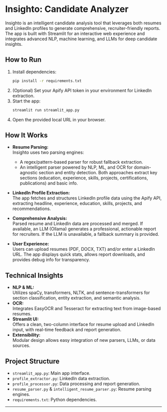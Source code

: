 # Insighto: Candidate Analyzer

Insighto is an intelligent candidate analysis tool that leverages both resumes and LinkedIn profiles to generate comprehensive, recruiter-friendly reports. The app is built with Streamlit for an interactive web experience and integrates advanced NLP, machine learning, and LLMs for deep candidate insights.

## How to Run

1. Install dependencies:
   ```bash
   pip install -r requirements.txt
   ```
2. (Optional) Set your Apify API token in your environment for LinkedIn extraction.
3. Start the app:
   ```bash
   streamlit run streamlit_app.py
   ```
4. Open the provided local URL in your browser.

## How It Works

- **Resume Parsing:**  
  Insighto uses two parsing engines:
  - A regex/pattern-based parser for robust fallback extraction.
  - An intelligent parser powered by NLP, ML, and OCR for domain-agnostic section and entity detection.
  Both approaches extract key sections (education, experience, skills, projects, certifications, publications) and basic info.

- **LinkedIn Profile Extraction:**  
  The app fetches and structures LinkedIn profile data using the Apify API, extracting headline, experience, education, skills, projects, and recommendations.

- **Comprehensive Analysis:**  
  Parsed resume and LinkedIn data are processed and merged. If available, an LLM (Ollama) generates a professional, actionable report for recruiters. If the LLM is unavailable, a fallback summary is provided.

- **User Experience:**  
  Users can upload resumes (PDF, DOCX, TXT) and/or enter a LinkedIn URL. The app displays quick stats, allows report downloads, and provides debug info for transparency.

## Technical Insights

- **NLP & ML:**  
  Utilizes spaCy, transformers, NLTK, and sentence-transformers for section classification, entity extraction, and semantic analysis.
- **OCR:**  
  Integrates EasyOCR and Tesseract for extracting text from image-based resumes.
- **Streamlit UI:**  
  Offers a clean, two-column interface for resume upload and LinkedIn input, with real-time feedback and report generation.
- **Extensibility:**  
  Modular design allows easy integration of new parsers, LLMs, or data sources.

## Project Structure

- `streamlit_app.py`: Main app interface.
- `profile_extractor.py`: LinkedIn data extraction.
- `profile_processor.py`: Data processing and report generation.
- `resume_parser.py` & `intelligent_resume_parser.py`: Resume parsing engines.
- `requirements.txt`: Python dependencies.

---
